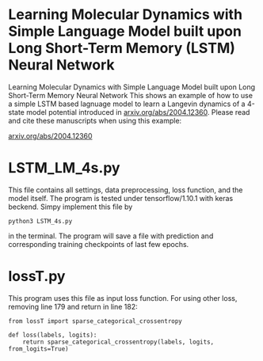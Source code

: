 # Learning Molecular Dynamics with Simple Language Model built upon Long Short-Term Memory (LSTM) Neural Network

Learning Molecular Dynamics with Simple Language Model built upon Long Short-Term Memory Neural Network
This shows an example of how to use a simple LSTM based lagnuage model to learn a Langevin dynamics of a 4-state model potential introduced in [arxiv.org/abs/2004.12360](arxiv.org/abs/2004.12360). Please read and cite these manuscripts when using this example:

[arxiv.org/abs/2004.12360](arxiv.org/abs/2004.12360)

# LSTM_LM_4s.py 

This file contains all settings, data preprocessing, loss function, and the model itself. The program is tested under tensorflow/1.10.1 with keras beckend. Simpy implement this file by
```
python3 LSTM_4s.py
```
in the terminal. The program will save a file with prediction and corresponding training checkpoints of last few epochs.

# lossT.py

This program uses this file as input loss function.
For using other loss, removing line 179 and return in line 182:
```
from lossT import sparse_categorical_crossentropy

def loss(labels, logits):
    return sparse_categorical_crossentropy(labels, logits, from_logits=True)
```
    

